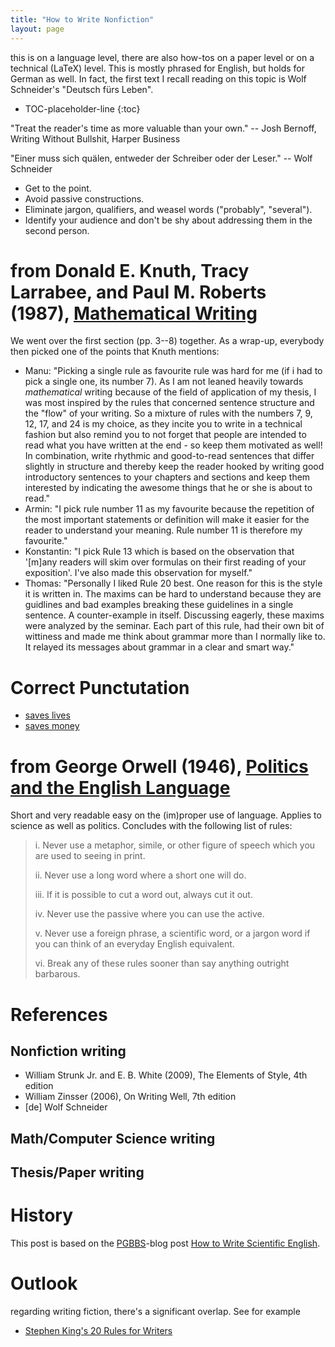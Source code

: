 ```yaml
---
title: "How to Write Nonfiction"
layout: page
---
```


this is on a language level, there are also how-tos on a paper level
or on a technical (LaTeX) level. This is mostly phrased for English,
but holds for German as well. In fact, the first text I recall reading
on this topic is Wolf Schneider's "Deutsch fürs Leben".

* TOC-placeholder-line
{:toc}

"Treat the reader's time as more valuable than your own." -- Josh
Bernoff, Writing Without Bullshit, Harper Business

"Einer muss sich quälen, entweder der Schreiber oder der Leser." --
Wolf Schneider

- Get to the point.
- Avoid passive constructions.
- Eliminate jargon, qualifiers, and weasel words ("probably",
  "several").
- Identify your audience and don't be shy about addressing them in the
  second person.

# from Donald E. Knuth, Tracy Larrabee, and Paul M. Roberts (1987), [Mathematical Writing](http://jmlr.csail.mit.edu/reviewing-papers/knuth_mathematical_writing.pdf)

We went over the first section (pp. 3--8) together. As a
wrap-up, everybody then picked one of the points that Knuth mentions:

* Manu: "Picking a single rule as favourite rule was hard for me (if i
  had to pick a single one, its number 7). As I am not leaned heavily
  towards _mathematical_ writing because of the field of application
  of my thesis, I was most inspired by the rules that concerned
  sentence structure and the "flow" of your writing. So a mixture of
  rules with the numbers 7, 9, 12, 17, and 24 is my choice, as they
  incite you to write in a technical fashion but also remind you to
  not forget that people are intended to read what you have written at
  the end - so keep them motivated as well! In combination, write
  rhythmic and good-to-read sentences that differ slightly in
  structure and thereby keep the reader hooked by writing good
  introductory sentences to your chapters and sections and keep them
  interested by indicating the awesome things that he or she is about
  to read."
* Armin: "I pick rule number 11 as my favourite because the repetition
  of the most important statements or definition will make it easier
  for the reader to understand your meaning. Rule number 11 is
  therefore my favourite."
* Konstantin: "I pick Rule 13 which is based on the observation that
  '[m]any readers will skim over formulas on their first reading of
  your exposition'. I've also made this observation for myself."
* Thomas: "Personally I liked Rule 20 best. One reason for this is the style it is written in. The maxims can be hard to understand because they are guidlines and bad examples breaking these guidelines in a single sentence. A counter-example in itself. Discussing eagerly, these maxims were analyzed by the seminar. Each part of this rule, had their own bit of wittiness and made me think about grammar more than I normally like to. It relayed its messages about grammar in a clear and smart way."

# Correct Punctutation

- [saves lives](https://www.google.de/search?q=satzzeichen+retten+leben)
- [saves money](https://mobile.nytimes.com/2017/03/16/us/oxford-comma-lawsuit.html)

# from George Orwell (1946), [Politics and the English Language](http://www.orwell.ru/library/essays/politics/english/e_polit/)

Short and very readable easy on the (im)proper use of language. Applies to science as well as politics. Concludes with the following list of rules:

> i. Never use a metaphor, simile, or other figure of speech which you are used to seeing in print.
>
> ii. Never use a long word where a short one will do.
>
> iii. If it is possible to cut a word out, always cut it out.
>
> iv. Never use the passive where you can use the active.
>
> v. Never use a foreign phrase, a scientific word, or a jargon word if you can think of an everyday English equivalent.
>
> vi. Break any of these rules sooner than say anything outright barbarous.

# References

## Nonfiction writing

- William Strunk Jr. and E. B. White (2009), The Elements of Style,
  4th edition
- William Zinsser (2006), On Writing Well, 7th edition
- [de] Wolf Schneider

## Math/Computer Science writing

## Thesis/Paper writing

# History

This post is based on the [PGBBS](https://pgbbs.github.io/)-blog post
[How to Write Scientific
English](https://pgbbs.github.io/_pages/write-scientific-english/).

# Outlook

regarding writing fiction, there's a significant overlap. See for
example

- [Stephen King's 20 Rules for Writers]( https://www.openculture.com/2023/01/stephen-kings-20-rules-for-writers.html)
